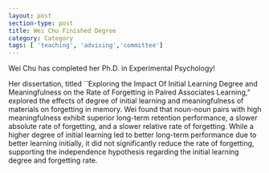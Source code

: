 ```yaml
---
layout: post
section-type: post
title: Wei Chu Finished Degree
category: Category
tags: [ 'teaching', 'advising','committee']
---
```

Wei Chu has completed her Ph.D. in Experimental Psychology!

Her dissertation, titled ``Exploring the Impact Of Initial Learning Degree and Meaningfulness on the Rate of Forgetting in Paired Associates Learning," explored the effects of degree of initial learning and meaningfulness of materials on forgetting in memory. Wei found that noun-noun pairs with high meaningfulness exhibit superior long-term retention performance, a slower absolute rate of forgetting, and a slower relative rate of forgetting. While a higher degree of initial learning led to better long-term performance due to better learning initially, it did not significantly reduce the rate of forgetting, supporting the independence hypothesis regarding the initial learning degree and forgetting rate. 
